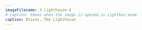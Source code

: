 ```yaml
---
imageFilename: 3-lighthouse-4
# caption: Shows when the image is opened in Lightbox mode
caption: Blazes, The Lighthouse
---
```

